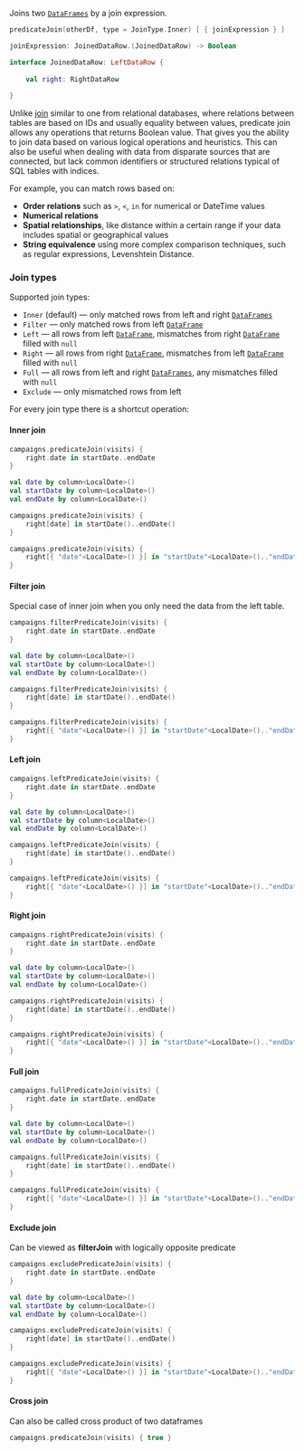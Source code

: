 [//]: # (title: predicateJoin)

<!---IMPORT org.jetbrains.kotlinx.dataframe.samples.api.Join-->

Joins two [`DataFrames`](DataFrame.md) by a join expression. 

```kotlin
predicateJoin(otherDf, type = JoinType.Inner) [ { joinExpression } ]

joinExpression: JoinedDataRow.(JoinedDataRow) -> Boolean

interface JoinedDataRow: LeftDataRow {
    
    val right: RightDataRow
    
}
```

Unlike [join](join.md) similar to one from relational databases, where relations between tables are based on IDs and usually equality between values, predicate join allows any operations that returns Boolean value. That gives you the ability to join data based on various logical operations and heuristics. This can also be useful when dealing with data from disparate sources that are connected, but lack common identifiers or structured relations typical of SQL tables with indices.

For example, you can match rows based on:
* **Order relations** such as `>`, `<`, `in` for numerical or DateTime values
* **Numerical relations**
* **Spatial relationships**, like distance within a certain range if your data includes spatial or geographical values
* **String equivalence** using more complex comparison techniques, such as regular expressions, Levenshtein Distance.

### Join types

Supported join types:
* `Inner` (default) — only matched rows from left and right [`DataFrames`](DataFrame.md)
* `Filter` — only matched rows from left [`DataFrame`](DataFrame.md)
* `Left` — all rows from left [`DataFrame`](DataFrame.md), mismatches from right [`DataFrame`](DataFrame.md) filled with `null`
* `Right` — all rows from right [`DataFrame`](DataFrame.md), mismatches from left [`DataFrame`](DataFrame.md) filled with `null`
* `Full` — all rows from left and right [`DataFrames`](DataFrame.md), any mismatches filled with `null`
* `Exclude` — only mismatched rows from left

For every join type there is a shortcut operation:

#### Inner join

<!---FUN predicateJoin-->
<tabs>
<tab title="Properties">

```kotlin
campaigns.predicateJoin(visits) {
    right.date in startDate..endDate
}
```

</tab>
<tab title="Accessors">

```kotlin
val date by column<LocalDate>()
val startDate by column<LocalDate>()
val endDate by column<LocalDate>()

campaigns.predicateJoin(visits) {
    right[date] in startDate()..endDate()
}
```

</tab>
<tab title="Strings">

```kotlin
campaigns.predicateJoin(visits) {
    right[{ "date"<LocalDate>() }] in "startDate"<LocalDate>().."endDate"<LocalDate>()
}
```

</tab></tabs>
<dataFrame src="org.jetbrains.kotlinx.dataframe.samples.api.Join.predicateJoin.html"/>
<!---END-->

#### Filter join

Special case of inner join when you only need the data from the left table.

<!---FUN filterPredicateJoin-->
<tabs>
<tab title="Properties">

```kotlin
campaigns.filterPredicateJoin(visits) {
    right.date in startDate..endDate
}
```

</tab>
<tab title="Accessors">

```kotlin
val date by column<LocalDate>()
val startDate by column<LocalDate>()
val endDate by column<LocalDate>()

campaigns.filterPredicateJoin(visits) {
    right[date] in startDate()..endDate()
}
```

</tab>
<tab title="Strings">

```kotlin
campaigns.filterPredicateJoin(visits) {
    right[{ "date"<LocalDate>() }] in "startDate"<LocalDate>().."endDate"<LocalDate>()
}
```

</tab></tabs>
<dataFrame src="org.jetbrains.kotlinx.dataframe.samples.api.Join.filterPredicateJoin.html"/>
<!---END-->

#### Left join

<!---FUN leftPredicateJoin-->
<tabs>
<tab title="Properties">

```kotlin
campaigns.leftPredicateJoin(visits) {
    right.date in startDate..endDate
}
```

</tab>
<tab title="Accessors">

```kotlin
val date by column<LocalDate>()
val startDate by column<LocalDate>()
val endDate by column<LocalDate>()

campaigns.leftPredicateJoin(visits) {
    right[date] in startDate()..endDate()
}
```

</tab>
<tab title="Strings">

```kotlin
campaigns.leftPredicateJoin(visits) {
    right[{ "date"<LocalDate>() }] in "startDate"<LocalDate>().."endDate"<LocalDate>()
}
```

</tab></tabs>
<dataFrame src="org.jetbrains.kotlinx.dataframe.samples.api.Join.leftPredicateJoin.html"/>
<!---END-->

#### Right join

<!---FUN rightPredicateJoin-->
<tabs>
<tab title="Properties">

```kotlin
campaigns.rightPredicateJoin(visits) {
    right.date in startDate..endDate
}
```

</tab>
<tab title="Accessors">

```kotlin
val date by column<LocalDate>()
val startDate by column<LocalDate>()
val endDate by column<LocalDate>()

campaigns.rightPredicateJoin(visits) {
    right[date] in startDate()..endDate()
}
```

</tab>
<tab title="Strings">

```kotlin
campaigns.rightPredicateJoin(visits) {
    right[{ "date"<LocalDate>() }] in "startDate"<LocalDate>().."endDate"<LocalDate>()
}
```

</tab></tabs>
<dataFrame src="org.jetbrains.kotlinx.dataframe.samples.api.Join.rightPredicateJoin.html"/>
<!---END-->

#### Full join

<!---FUN fullPredicateJoin-->
<tabs>
<tab title="Properties">

```kotlin
campaigns.fullPredicateJoin(visits) {
    right.date in startDate..endDate
}
```

</tab>
<tab title="Accessors">

```kotlin
val date by column<LocalDate>()
val startDate by column<LocalDate>()
val endDate by column<LocalDate>()

campaigns.fullPredicateJoin(visits) {
    right[date] in startDate()..endDate()
}
```

</tab>
<tab title="Strings">

```kotlin
campaigns.fullPredicateJoin(visits) {
    right[{ "date"<LocalDate>() }] in "startDate"<LocalDate>().."endDate"<LocalDate>()
}
```

</tab></tabs>
<dataFrame src="org.jetbrains.kotlinx.dataframe.samples.api.Join.fullPredicateJoin.html"/>
<!---END-->

#### Exclude join

Can be viewed as **filterJoin** with logically opposite predicate 

<!---FUN excludePredicateJoin-->
<tabs>
<tab title="Properties">

```kotlin
campaigns.excludePredicateJoin(visits) {
    right.date in startDate..endDate
}
```

</tab>
<tab title="Accessors">

```kotlin
val date by column<LocalDate>()
val startDate by column<LocalDate>()
val endDate by column<LocalDate>()

campaigns.excludePredicateJoin(visits) {
    right[date] in startDate()..endDate()
}
```

</tab>
<tab title="Strings">

```kotlin
campaigns.excludePredicateJoin(visits) {
    right[{ "date"<LocalDate>() }] in "startDate"<LocalDate>().."endDate"<LocalDate>()
}
```

</tab></tabs>
<dataFrame src="org.jetbrains.kotlinx.dataframe.samples.api.Join.excludePredicateJoin.html"/>
<!---END-->

#### Cross join

Can also be called cross product of two dataframes

<!---FUN crossProduct-->

```kotlin
campaigns.predicateJoin(visits) { true }
```

<dataFrame src="org.jetbrains.kotlinx.dataframe.samples.api.Join.crossProduct.html"/>
<!---END-->

